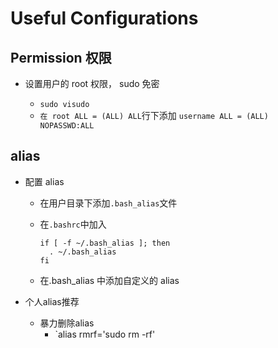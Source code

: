 # Useful Configurations

## Permission 权限

- 设置用户的 root 权限， sudo 免密

  - `sudo visudo`
  - `在 root ALL = (ALL) ALL`行下添加 `username ALL = (ALL) NOPASSWD:ALL`

## alias

- 配置 alias

  - 在用户目录下添加`.bash_alias`文件
  - 在`.bashrc`中加入

    ```shell
    if [ -f ~/.bash_alias ]; then
      . ~/.bash_alias
    fi
    ```

  - 在.bash_alias 中添加自定义的 alias

- 个人alias推荐

	- 暴力删除alias
		- `alias rmrf='sudo rm -rf'